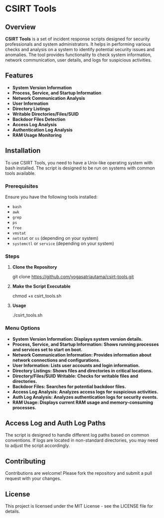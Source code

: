 # **CSIRT Tools**

## **Overview**

**CSIRT Tools** is a set of incident response scripts designed for security professionals and system administrators. It helps in performing various checks and analysis on a system to identify potential security issues and anomalies. The tool provides functionality to check system information, network communication, user details, and logs for suspicious activities.

## **Features**

- **System Version Information**
- **Process, Service, and Startup Information**
- **Network Communication Analysis**
- **User Information**
- **Directory Listings**
- **Writable Directories/Files/SUID**
- **Backdoor Files Detection**
- **Access Log Analysis**
- **Authentication Log Analysis**
- **RAM Usage Monitoring**

## **Installation**

To use CSIRT Tools, you need to have a Unix-like operating system with bash installed. The script is designed to be run on systems with common tools available.

### **Prerequisites**

Ensure you have the following tools installed:
- `bash`
- `awk`
- `grep`
- `ps`
- `free`
- `vmstat`
- `netstat` or `ss` (depending on your system)
- `systemctl` or `service` (depending on your system)

### **Steps**

1. **Clone the Repository**

   git clone https://github.com/yogasatriautama/csirt-tools.git

2. **Make the Script Executable**

   chmod +x csirt_tools.sh

3. **Usage**

   ./csirt_tools.sh

### **Menu Options**
- **System Version Information: Displays system version details.**
- **Process, Service, and Startup Information: Shows running processes and services set to start on boot.**
- **Network Communication Information: Provides information about network connections and configurations.**
- **User Information: Lists user accounts and login information.**
- **Directory Listings: Shows files and directories in critical locations.**
- **Directory/Files/SUID Writable: Checks for writable files and directories.**
- **Backdoor Files: Searches for potential backdoor files.**
- **Access Log Analysis: Analyzes access logs for suspicious activities.**
- **Auth Log Analysis: Analyzes authentication logs for security events.**
- **RAM Usage: Displays current RAM usage and memory-consuming processes.**

## **Access Log and Auth Log Paths**
The script is designed to handle different log paths based on common conventions. If logs are located in non-standard directories, you may need to adjust the script accordingly.

## **Contributing**
Contributions are welcome! Please fork the repository and submit a pull request with your changes.

## **License**
This project is licensed under the MIT License - see the LICENSE file for details.
